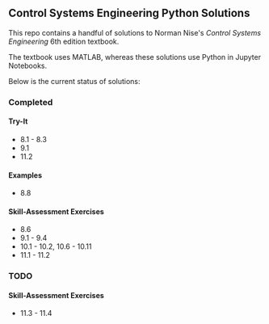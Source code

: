 ## Control Systems Engineering Python Solutions

This repo contains a handful of solutions to Norman Nise's _Control Systems Engineering_ 6th edition textbook.

The textbook uses MATLAB, whereas these solutions use Python in Jupyter Notebooks.

Below is the current status of solutions:

### Completed
#### Try-It
* 8.1 - 8.3
* 9.1
* 11.2

#### Examples
* 8.8

#### Skill-Assessment Exercises
* 8.6
* 9.1 - 9.4
* 10.1 - 10.2, 10.6 - 10.11
* 11.1 - 11.2

### TODO
#### Skill-Assessment Exercises
* 11.3 - 11.4
